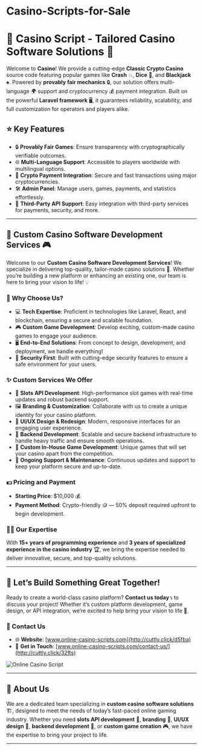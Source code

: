 # Casino-Scripts-for-Sale


# 🎲 Casino Script - Tailored Casino Software Solutions 🎰

Welcome to **Casino**! We provide a cutting-edge **Classic Crypto Casino** source code featuring popular games like **Crash** 💥, **Dice** 🎲, and **Blackjack** ♠️. Powered by **provably fair mechanics** 🔒, our solution offers multi-language 🌍 support and cryptocurrency 💰 payment integration. Built on the powerful **Laravel framework** 🖥️, it guarantees reliability, scalability, and full customization for operators and players alike.

## ⭐️ Key Features
- 🔒 **Provably Fair Games**: Ensure transparency with cryptographically verifiable outcomes.
- 🌐 **Multi-Language Support**: Accessible to players worldwide with multilingual options.
- 💸 **Crypto Payment Integration**: Secure and fast transactions using major cryptocurrencies.
- 🛠️ **Admin Panel**: Manage users, games, payments, and statistics effortlessly.
- 🔗 **Third-Party API Support**: Easy integration with third-party services for payments, security, and more.

---

## 🎉 Custom Casino Software Development Services 🎮

Welcome to our **Custom Casino Software Development Services**! We specialize in delivering top-quality, tailor-made casino solutions 🚀. Whether you’re building a new platform or enhancing an existing one, our team is here to bring your vision to life! 💡

### 🎯 Why Choose Us?
- 💻 **Tech Expertise**: Proficient in technologies like Laravel, React, and blockchain, ensuring a secure and scalable foundation.
- 🎮 **Custom Game Development**: Develop exciting, custom-made casino games to engage your audience.
- 🖥️ **End-to-End Solutions**: From concept to design, development, and deployment, we handle everything!
- 🔐 **Security First**: Built with cutting-edge security features to ensure a safe environment for your users.

### ✨ Custom Services We Offer
- 🎰 **Slots API Development**: High-performance slot games with real-time updates and robust backend support.
- 🖼️ **Branding & Customization**: Collaborate with us to create a unique identity for your casino platform.
- 🎨 **UI/UX Design & Redesign**: Modern, responsive interfaces for an engaging user experience.
- 🔧 **Backend Development**: Scalable and secure backend infrastructure to handle heavy traffic and ensure smooth operations.
- 🎲 **Custom In-House Game Development**: Unique games that will set your casino apart from the competition.
- 🤝 **Ongoing Support & Maintenance**: Continuous updates and support to keep your platform secure and up-to-date.

### 💵 Pricing and Payment
- **Starting Price**: $10,000 💰
- **Payment Method**: Crypto-friendly 🪙 — 50% deposit required upfront to begin development.

### 👨‍💻 Our Expertise
With **15+ years of programming experience** and **3 years of specialized experience in the casino industry** 🏆, we bring the expertise needed to deliver innovative, secure, and top-quality solutions.

---

## 🚀 Let’s Build Something Great Together!

Ready to create a world-class casino platform? **Contact us today** 📞 to discuss your project! Whether it’s custom platform development, game design, or API integration, we’re excited to help bring your vision to life 🌟.

### 📩 Contact Us
- 🌐 **Website**: [www.online-casino-scripts.com](http://cuttly.click/d5fba)
- 📧 **Get in Touch**: [www.online-casino-scripts.com/contact-us/](http://cuttly.click/32fts)

![Online Casino Script](https://online-casino-scripts.com/images/items/2volejrejnmg/ExJj96ydHmJRtGV_1720785423.webp)

---

## 📜 About Us

We are a dedicated team specializing in **custom casino software solutions** 🏗️, designed to meet the needs of today’s fast-paced online gaming industry. Whether you need **slots API development** 🎰, **branding** 🌟, **UI/UX design** 🎨, **backend development** 🔧, or **custom game creation** 🎮, we have the expertise to bring your project to life.

---
